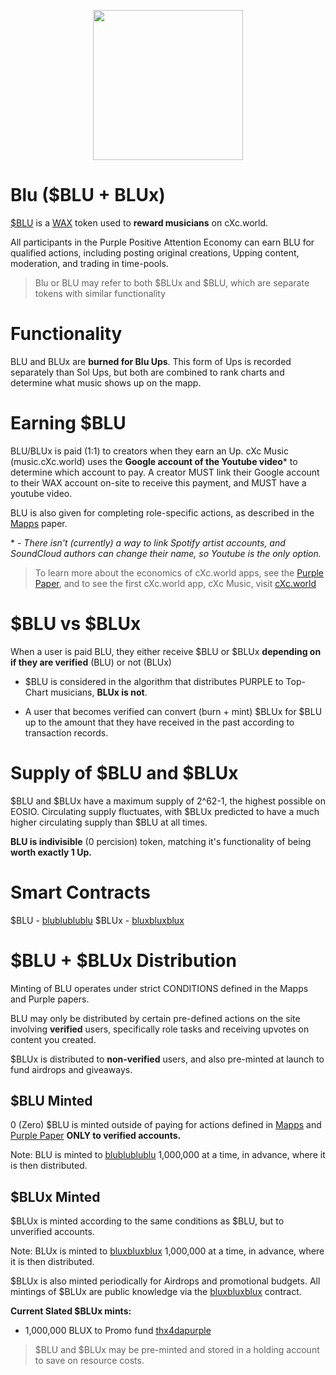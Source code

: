 <p align="center">
  <img width="240" height="240" src="https://ipfs.pink.gg/ipfs/QmTuUZvHmZwjAfJWSGgXAWV279rFBMcaZAuRbMDM3L7zUk">
</p>

# Blu ($BLU + BLUx)

[$BLU](https://wax.bloks.io/account/blublublublu) is a [WAX](https://wax.io/) token used to **reward musicians** on cXc.world.

All participants in the Purple Positive Attention Economy can earn BLU for qualified actions, including posting original creations, Upping content, moderation, and trading in time-pools.

> Blu or BLU may refer to both $BLUx and $BLU, which are separate tokens with similar functionality

# Functionality
BLU and BLUx are **burned for Blu Ups**. This form of Ups is recorded separately than Sol Ups, but both are combined to rank charts and determine what music shows up on the mapp.

# Earning $BLU
BLU/BLUx is paid (1:1) to creators when they earn an Up. cXc Music (music.cXc.world) uses the **Google account of the Youtube video*** to determine which account to pay. A creator MUST link their Google account to their WAX account on-site to receive this payment, and MUST have a youtube video.

BLU is also given for completing role-specific actions, as described in the [Mapps](https://docs.google.com/document/d/1YppJ2EYumRI2j0UHYdZh7NJMObMI_NfHgaFRLbjgBtw/preview) paper.

\* - *There isn't (currently) a way to link Spotify artist accounts, and SoundCloud authors can change their name, so Youtube is the only option.*



> To learn more about the economics of cXc.world apps, see the [Purple Paper](https://docs.google.com/document/d/1T2JH9J73WjgZ9-cULJAzrYvZzyPSXEA_fdgt21lHnDc/preview), and to see the first cXc.world app, cXc Music, visit [cXc.world](https://music.cxc.world)

# $BLU vs $BLUx

When a user is paid BLU, they either receive $BLU or $BLUx **depending on if they are verified** (BLU) or not (BLUx)

- $BLU is considered in the algorithm that distributes PURPLE to Top-Chart musicians, **BLUx is not**.

- A user that becomes verified can convert (burn + mint) $BLUx for $BLU up to the amount that they have received in the past according to transaction records.


# Supply of $BLU and $BLUx
$BLU and $BLUx have a maximum supply of 2^62-1, the highest possible on EOSIO. Circulating supply fluctuates, with $BLUx predicted to have a much higher circulating supply than $BLU at all times.

**BLU is indivisible** (0 percision) token, matching it's functionality of being **worth exactly 1 Up.**

# Smart Contracts
$BLU - [blublublublu](https://wax.bloks.io/account/blublublublu)
$BLUx - [bluxbluxblux](https://wax.bloks.io/account/bluxbluxblux)



# $BLU + $BLUx Distribution

Minting of BLU operates under strict CONDITIONS defined in the Mapps and Purple papers.

BLU may only be distributed by certain pre-defined actions on the site involving **verified** users, specifically role tasks and receiving upvotes on content you created.

$BLUx is distributed to **non-verified** users, and also pre-minted at launch to fund airdrops and giveaways.

## $BLU Minted
0 (Zero) $BLU is minted outside of paying for actions defined in [Mapps](https://docs.google.com/document/d/1YppJ2EYumRI2j0UHYdZh7NJMObMI_NfHgaFRLbjgBtw/preview) and [Purple Paper](https://docs.google.com/document/d/1T2JH9J73WjgZ9-cULJAzrYvZzyPSXEA_fdgt21lHnDc/preview) **ONLY to verified accounts.**

Note: BLU is minted to [blublublublu](https://wax.bloks.io/account/blublublublu) 1,000,000 at a time, in advance, where it is then distributed.  


## $BLUx Minted
$BLUx is minted according to the same conditions as $BLU, but to unverified accounts.

Note: BLUx is minted to [bluxbluxblux](https://wax.bloks.io/account/bluxbluxblux) 1,000,000 at a time, in advance, where it is then distributed.

$BLUx is also minted periodically for Airdrops and promotional budgets. All mintings of $BLUx are public knowledge via the [bluxbluxblux](https://wax.bloks.io/account/bluxbluxblux) contract.

**Current Slated $BLUx mints:**

- 1,000,000 BLUX to Promo fund [thx4dapurple](https://wax.bloks.io/account/thx4dapurple)


> $BLU and $BLUx may be pre-minted and stored in a holding account to save on resource costs.

